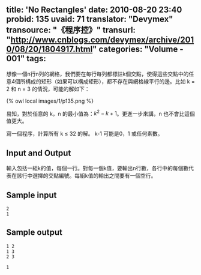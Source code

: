 title: 'No Rectangles'
date: 2010-08-20 23:40
probid: 135
uvaid: 71
translator: "Devymex"
transource: "《程序控》"
transurl: "http://www.cnblogs.com/devymex/archive/2010/08/20/1804917.html"
categories: "Volume - 001"
tags:
---


想像一個n行n列的網格，我們要在每行每列都標註k個交點，使得這些交點中的任意4個所構成的矩形（如果可以構成矩形），都不存在與網格線平行的邊。比如 k = 2 和 n = 3 的情況，可能的解如下：

{% owl local images/1/p135.png %}

易知，對於任意的 k，n 的最小值為：$k^{2}-k+1$。更進一步來講，n 也不會比這個值更大。

寫一個程序，計算所有 k ≤ 32 的解。 k-1 可能是0，1 或任何素數。

<!-- more -->

## Input and Output ##

輸入包括一組k的值，每個一行。對每一個k值，要輸出n行數，各行中的每個數代表在該行中選擇的交點編號。每組k值的輸出之間要有一個空行。
 
## Sample input ##

	2
	1

  
## Sample output ##

	1 2
	1 3
	2 3

	1
